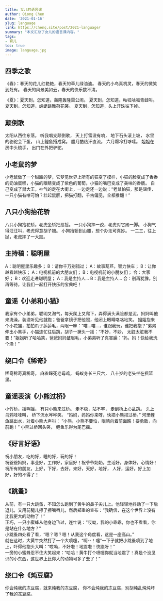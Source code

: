 ```yaml
---
title: 女儿的语言课
author: Qiong Chen
date: '2021-01-16'
slug: language
link: https://chenq.site/post/2021-language/
summary: "本文汇总了女儿的语言课内容。"
tags:
- 育儿
toc: true
image: language.jpg
---
```



## 四季之歌

《春》：春天的花儿红艳艳，春天的草儿绿油油。
春天的小鸟真机灵，春天的微笑到处有。
春天的风景美如云，春天的快乐数不清。

《夏》：夏天到，怎知道，轰隆轰隆雷公闹。
夏天到，怎知道，咕呱咕呱青蛙叫。
夏天到，怎知道，蜻蜓跳舞荷花笑。
夏天到，怎知道，头上汗珠往下掉。

## 颠倒歌

太阳从西往东落，
听我唱支颠倒歌，
天上打雷没有响，
地下石头滚上坡，
水里的骆驼会下蛋，
山上鲤鱼搭成窝。
腊月酷热汗直流，
六月爆冷打哆嗦。
姐姐在房中头梳手，
出门在外把驴驼。

## 小老鼠的梦
小老鼠做了一个甜甜的梦，它梦见世界上所有的猫变了模样，小猫的脸变成了香香的奶油蛋糕，小猫的眼睛变成了紫色的葡萄，小猫的嘴巴变成了美味的香肠。
自己变成了鼠大王，神气的走在大街上，一边走还一边说：“老鼠怕猫，那是谣传，一只小猫有啥可怕？壮起鼠胆，把猫打翻，千古偏见，全都推翻！”

## 八只小狗抬花轿

八只小狗抬花轿，老虎坐轿把扇摇。
一只小狗摔一跤，老虎对它踢一脚。
小狗气得汪汪叫，老虎得意胡子翘。
小狗抬轿到山腰，想个办法可真妙。
一二三，往上抛，老虎摔了一大跤。

## 主持稿：聪明屋
A：聪明屋里乐趣多；
B：请你千万别错过；
A：故事葫芦，智力快车；
B：让你越看越快乐；
A：电视机前的大朋友们；
B：电视机前的小朋友们；
合：大家好；
B：欢迎走进聪明屋；
A：我是主持人...
B：我是主持人...
合：别再犹豫，别再等待，让我们一起打开快乐的宝典吧！

## 童谣《小弟和小猫》
我家有个小弟弟，聪明又淘气，每天爬上又爬下，弄得满头满脸都是泥。妈妈叫他来洗澡，装没听见他就跑；爸爸拿镜子把他照，他闭上眼睛咯咯地笑。
姐姐抱来个小花猫，拍拍爪子舔舔毛，两眼一眯：“喵...喵...，谁跟我玩，谁把我抱？”弟弟伸出小黑手，小猫连忙往后跳，胡子一撅头一摇：“不妙，不妙，
太脏太脏我不要！”姐姐听了哈哈笑，爸爸妈妈皱眉毛，小弟弟听了真害臊：“妈，妈！快给我洗个澡！”

## 绕口令《稀奇》

稀奇稀奇真稀奇，
麻雀踩死老母鸡，
蚂蚁身长三尺六，
八十岁的老头坐在摇篮里。

## 童谣表演《小熊过桥》

小竹桥，摇啊摇，
有只小熊来过桥。
走不稳，站不牢，
走到桥上心乱跳。
头上乌鸦哇哇叫，
桥下流水哗哗笑。
“妈妈，妈妈你来呀，快把小熊报过桥。”
河里鲤鱼跳出水，对着小熊大声叫：
“小熊，小熊不要怕，眼睛向着前面瞧！要勇敢，向前跑！”
小熊过桥回头笑，
鲤鱼乐得为尾巴摇。

## 《好言好语》

祝小朋友，吃的好，睡的好，玩的好！<br>祝爸爸妈妈，事业好，工作好，家庭好！祝爷爷奶奶，生活好，身体好，心情好！<br>祝所有的朋友，上好，下好，去好，来好，天好，地好，
人好，运好，好上加好，好的不得了！

## 《跳蚤》

从前，有一只大跳蚤，不知怎么跑到了黄牛的鼻子尖儿上。他轻轻地抖动了一下后退儿，又用前腿儿擦了擦嘴唇儿，然后郑重的宣布：“我确信，在这个世界上没有比我更大的动物了！”<br>
正巧，一只小蜜蜂从他身边飞过，连忙说：“哎呦，我的小乖乖，你也不看看，你是站在什么地方？”<br>
小跳蚤四处看了看，“嗯？嗯？嗯！从我这个角度看，这是一座高山。”<br>
就在这时，大黄牛突然打了一个大喷嚏，“啊--！嚏”一下子就把小跳蚤喷到了地上，吓得他抱头大叫：“哎呦，不好啦！地震啦！快跑呀！”<br>
一旁的小蜜蜂忍不住大笑起来：“哈哈！黄牛打个喷嚏你就当地震了！真是个没见识的小东西，这世界上比你大的动物可多了去了！”

## 绕口令《炖豆腐》

你会炖我的冻豆腐，就来炖我的冻豆腐，
你不会炖我的冻豆腐，别胡炖乱炖炖坏了我的冻豆腐。


